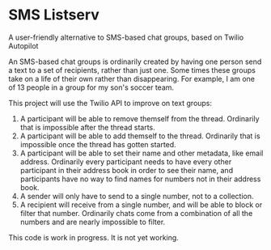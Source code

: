SMS Listserv
============

A user-friendly alternative to SMS-based chat groups, based on Twilio Autopilot

An SMS-based chat groups is ordinarily created by having one person send a text to a set of recipients, rather than just one. Some times these groups take on a life of their own rather than disappearing. For example, I am one of 13 people in a group for my son's soccer team.

This project will use the Twilio API to improve on text groups:

1. A participant will be able to remove themself from the thread. Ordinarily that is impossible after the thread starts.
2. A participant will be able to add themself to the thread. Ordinarily that is impossible once the thread has gotten started.
3. A participant will be able to set their name and other metadata, like email address. Ordinarily every participant needs to have every other participant in their address book in order to see their name, and participants have no way to find names for numbers not in their address book.
4. A sender will only have to send to a single number, not to a collection.
5. A recipient will receive from a single number, and will be able to block or filter that number. Ordinarily chats come from a combination of all the numbers and are nearly impossible to filter.

This code is work in progress. It is not yet working.


